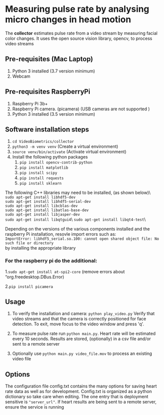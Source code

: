# Measuring pulse rate by analysing micro changes in head motion
The **collector** estimates pulse rate from a video stream by measuring facial color changes. It uses the open source vision library, opencv, to process video streams

## Pre-requisites (Mac Laptop)
1. Python 3 installed (3.7 version minimum)
2. Webcam

## Pre-requisites RaspberryPi
1. Raspberry Pi 3b+
2. Raspberry Pi camera. (picamera) (USB cameras are not supported )
3. Python 3 installed (3.5 version minimum)


## Software installation steps
1. `cd VideoBiometrics/collector`
2. `python3 -m venv venv`  (Create a virtual environment)
3. `source venv/bin/activate` (Activate virtual environment)
4. Install the following python packages
    1. `pip install opencv-contrib-python`
    2. `pip install matplotlib`
    3. `pip install scipy`
    4. `pip install requests`
    5. `pip install sklearn`

The following C++ libraries may need to be installed, (as shown below)\    
`sudo apt-get install libhdf5-dev`\
`sudo apt-get install libhdf5-serial-dev`\
`sudo apt-get install libcblas-dev`\
`sudo apt-get install libatlas-base-dev`\
`sudo apt-get install libjasper-dev`\
`sudo apt-get install libqtgui4`\ 
`sudo apt-get install libqt4-test`\

Depending on the versions of the various components installed and the raspberry Pi installation, resovle import errors such as:\
`ImportError: libhdf5_serial.so.100: cannot open shared object file: No such file or directory`\
by installing the appropriate library


### For the raspberry pi do the additional:
1.`sudo apt-get install at-spi2-core` (remove errors about “org.freedesktop.DBus.Error)

2.`pip install picamera`
    
    
## Usage
1. To verify the installation and camera: `python play_video.py` Verify that video streams and that the camera is correctly positioned for face detection. To exit, move focus to the video window and press 'q'.

2. To measure pulse rate run `python main.py`. Heart rate will be estimated every 10 seconds. Results are stored, (optionally) in a csv file and/or sent to a remote server
3. Optionally use `python main.py video_file.mov` to process an existing video file

## Options
The configuration file config.txt contains the many options for saving heart rate data as well as for development. Config.txt is organized as a python 
dictionary so take care when editing. The one entry that is deployment sensitive is `"server_url"`. If heart results are being sent to a remote server, ensure the service is running

